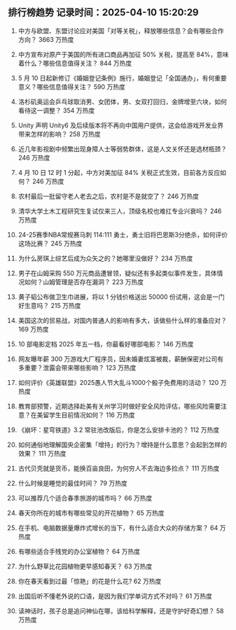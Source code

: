 
## 排行榜趋势 记录时间：2025-04-10 15:20:29
  
  1. 中方与欧盟、东盟讨论应对美国「对等关税」，释放哪些信息？会有哪些合作方向？ 3663 万热度
    
  2. 中方宣布对原产于美国的所有进口商品再加征 50% 关税，提高至 84%，意味着什么？哪些信息值得关注？ 844 万热度
    
  3. 5 月 10 日起新修订《婚姻登记条例》施行，婚姻登记「全国通办」，有何重要意义？哪些信息值得关注？ 590 万热度
    
  4. 洛杉矶奥运会乒乓球取消男、女团体，男、女双打回归，金牌增至六块，如何看待这一调整？ 354 万热度
    
  5. Unity 声明 Unity6 及后续版本将不再向中国用户提供，这会给游戏开发业界带来怎样的影响？ 258 万热度
    
  6. 近几年影视剧中频繁出现身障人士等弱势群体，这是人文关怀还是选材瓶颈？ 246 万热度
    
  7. 4 月 10 日 12 时 1 分起，中方对美加征 84% 关税正式生效，目前各方反应如何？ 246 万热度
    
  8. 农村最后一批留守老人老去之后，农村是不是就空了？ 246 万热度
    
  9. 清华大学土木工程研究生复试仅来三人，顶级名校也难扛专业兴衰吗？ 246 万热度
    
  10. 24-25赛季NBA常规赛马刺 114:111 勇士，勇士旧将巴恩斯3分绝杀，如何评价这场比赛？ 245 万热度
    
  11. 为什么房琪上综艺后成为众矢之的？她哪里没做好？ 234 万热度
    
  12. 男子在山姆采购 550 万元商品遭冒领，疑似还有多起类似事件发生，具体情况如何？山姆管理是否存在漏洞？ 223 万热度
    
  13. 黄子韬公布做卫生巾进展，将以 1 分钱价格送出 50000 份试用，这会是一门好生意吗？ 215 万热度
    
  14. 美国这次的贸易战，对国内普通人的影响有多大，该做些什么样的准备应对？ 169 万热度
    
  15. 10 部电影定档 2025 年五一档，你最看好哪部电影？ 146 万热度
    
  16. 网友曝年薪 300 万游戏大厂程序员，因未婚妻炫富被裁，薪酬保密对公司有多重要？泄露会带来哪些影响？ 123 万热度
    
  17. 如何评价《英雄联盟》2025愚人节大乱斗1000个骰子免费用的活动？ 120 万热度
    
  18. 教育部预警，近期选择赴美有关州学习时做好安全风险评估，哪些风险需要注意？在美留学生目前情况如何？ 116 万热度
    
  19. 《崩坏：星穹铁道》3.2 常驻池改版后，你是怎么安排卡池的？ 112 万热度
    
  20. 如何通俗地理解国央企密集「增持」的行为？增持是什么意思？会起到怎样的效果？ 111 万热度
    
  21. 古代贝壳就是货币，能换百亩良田，为何穷人不去海边多捡点？ 111 万热度
    
  22. 什么时候是睡觉的最佳时间？ 79 万热度
    
  23. 可以推荐几个适合春季旅游的城市吗？ 66 万热度
    
  24. 春天你所在的城市有哪些常见的开花植物？ 65 万热度
    
  25. 在手机、电脑数据量爆炸式增长的当下，有什么适合大众的存储方案？ 64 万热度
    
  26. 有哪些适合手残党的办公室植物？ 64 万热度
    
  27. 为什么野草比花园植物更早感知春天？ 63 万热度
    
  28. 你在春天看到过最「惊艳」的花是什么花? 62 万热度
    
  29. 出国后听不懂老外说的口语，是因为我们学单词方式不对吗？ 61 万热度
    
  30. 读神话时，孩子总是追问神仙在哪，该给科学解释，还是守护好奇幻想？ 58 万热度
    